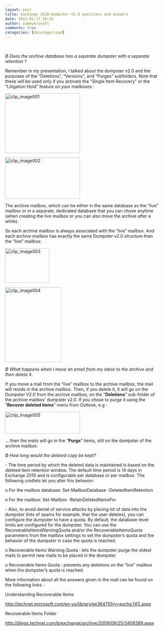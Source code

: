 ```yaml
---
layout: post
title: Exchange 2010–Dumpster V2.0 questions and answers
date: 2013-01-17 18:52
author: sammykrosoft
comments: true
categories: [Uncategorized]
---
```

<p>&#160;</p>  <p>Ø <i>Does the archive database has a separate dumpster with a separate retention ?</i></p>  <p>Remember in my presentation, I talked about the dumpster v2.0 and the purposes of the “Deletions”, “Versions”, and “Purges” subfolders. Note that these will be used only if you activate the “Single Item Recovery” or the “Litigation Hold” feature on your mailboxes :</p>  <p><a href="https://msdnshared.blob.core.windows.net/media/TNBlogsFS/prod.evol.blogs.technet.com/CommunityServer.Blogs.Components.WeblogFiles/00/00/00/73/61/metablogapi/8540.clip_image001_2.jpg" original-url="http://blogs.technet.com/cfs-file.ashx/__key/communityserver-blogs-components-weblogfiles/00-00-00-73-61-metablogapi/8540.clip_5F00_image001_5F00_2.jpg"><img style="background-image: none; border-bottom: 0px; border-left: 0px; margin: 0px; padding-left: 0px; padding-right: 0px; display: inline; border-top: 0px; border-right: 0px; padding-top: 0px" title="clip_image001" border="0" alt="clip_image001" src="https://msdnshared.blob.core.windows.net/media/TNBlogsFS/prod.evol.blogs.technet.com/CommunityServer.Blogs.Components.WeblogFiles/00/00/00/73/61/metablogapi/6505.clip_image001_thumb.jpg" original-url="http://blogs.technet.com/cfs-file.ashx/__key/communityserver-blogs-components-weblogfiles/00-00-00-73-61-metablogapi/6505.clip_5F00_image001_5F00_thumb.jpg" width="244" height="194" /></a></p>  <p><a href="https://msdnshared.blob.core.windows.net/media/TNBlogsFS/prod.evol.blogs.technet.com/CommunityServer.Blogs.Components.WeblogFiles/00/00/00/73/61/metablogapi/5100.clip_image002_2.jpg" original-url="http://blogs.technet.com/cfs-file.ashx/__key/communityserver-blogs-components-weblogfiles/00-00-00-73-61-metablogapi/5100.clip_5F00_image002_5F00_2.jpg"><img style="background-image: none; border-bottom: 0px; border-left: 0px; margin: 0px; padding-left: 0px; padding-right: 0px; display: inline; border-top: 0px; border-right: 0px; padding-top: 0px" title="clip_image002" border="0" alt="clip_image002" src="https://msdnshared.blob.core.windows.net/media/TNBlogsFS/prod.evol.blogs.technet.com/CommunityServer.Blogs.Components.WeblogFiles/00/00/00/73/61/metablogapi/2388.clip_image002_thumb.jpg" original-url="http://blogs.technet.com/cfs-file.ashx/__key/communityserver-blogs-components-weblogfiles/00-00-00-73-61-metablogapi/2388.clip_5F00_image002_5F00_thumb.jpg" width="244" height="134" /></a></p>  <p>The archive mailbox, which can be either in the same database as the “live” mailbox or in a separate, dedicated database that you can chose anytime (when creating the live mailbox or you can also move the archive after a while).</p>  <p>So each archive mailbox is always associated with the “live” mailbox. And each archive mailbox has exactly the same Dumpster v2.0 structure than the “live” mailbox:</p>  <p><a href="https://msdnshared.blob.core.windows.net/media/TNBlogsFS/prod.evol.blogs.technet.com/CommunityServer.Blogs.Components.WeblogFiles/00/00/00/73/61/metablogapi/6683.clip_image003_2.jpg" original-url="http://blogs.technet.com/cfs-file.ashx/__key/communityserver-blogs-components-weblogfiles/00-00-00-73-61-metablogapi/6683.clip_5F00_image003_5F00_2.jpg"><img style="background-image: none; border-bottom: 0px; border-left: 0px; margin: 0px; padding-left: 0px; padding-right: 0px; display: inline; border-top: 0px; border-right: 0px; padding-top: 0px" title="clip_image003" border="0" alt="clip_image003" src="https://msdnshared.blob.core.windows.net/media/TNBlogsFS/prod.evol.blogs.technet.com/CommunityServer.Blogs.Components.WeblogFiles/00/00/00/73/61/metablogapi/4846.clip_image003_thumb.jpg" original-url="http://blogs.technet.com/cfs-file.ashx/__key/communityserver-blogs-components-weblogfiles/00-00-00-73-61-metablogapi/4846.clip_5F00_image003_5F00_thumb.jpg" width="144" height="113" /></a></p>  <p><a href="https://msdnshared.blob.core.windows.net/media/TNBlogsFS/prod.evol.blogs.technet.com/CommunityServer.Blogs.Components.WeblogFiles/00/00/00/73/61/metablogapi/3301.clip_image004_2.jpg" original-url="http://blogs.technet.com/cfs-file.ashx/__key/communityserver-blogs-components-weblogfiles/00-00-00-73-61-metablogapi/3301.clip_5F00_image004_5F00_2.jpg"><img style="background-image: none; border-bottom: 0px; border-left: 0px; margin: 0px; padding-left: 0px; padding-right: 0px; display: inline; border-top: 0px; border-right: 0px; padding-top: 0px" title="clip_image004" border="0" alt="clip_image004" src="https://msdnshared.blob.core.windows.net/media/TNBlogsFS/prod.evol.blogs.technet.com/CommunityServer.Blogs.Components.WeblogFiles/00/00/00/73/61/metablogapi/5531.clip_image004_thumb.jpg" original-url="http://blogs.technet.com/cfs-file.ashx/__key/communityserver-blogs-components-weblogfiles/00-00-00-73-61-metablogapi/5531.clip_5F00_image004_5F00_thumb.jpg" width="183" height="244" /></a></p>  <p>Ø <i>What happens when I move an email from my inbox to the archive and then delete it.</i><i></i></p>  <p>If you move a mail from the “live” mailbox to the archive mailbox, the mail will reside in the archive mailbox. Then, if you delete it, it will go on the Dumpster V2.0 from the archive mailbox, on the “<b>Deletions</b>” sub-folder of the archive mailbox’ dumpster v2.0. If you chose to purge it using the “<b>Recover deleted items</b>” menu from Outlook, e.g :</p>  <p><a href="https://msdnshared.blob.core.windows.net/media/TNBlogsFS/prod.evol.blogs.technet.com/CommunityServer.Blogs.Components.WeblogFiles/00/00/00/73/61/metablogapi/8267.clip_image005_2.jpg" original-url="http://blogs.technet.com/cfs-file.ashx/__key/communityserver-blogs-components-weblogfiles/00-00-00-73-61-metablogapi/8267.clip_5F00_image005_5F00_2.jpg"><img style="background-image: none; border-bottom: 0px; border-left: 0px; padding-left: 0px; padding-right: 0px; display: inline; border-top: 0px; border-right: 0px; padding-top: 0px" title="clip_image005" border="0" alt="clip_image005" src="https://msdnshared.blob.core.windows.net/media/TNBlogsFS/prod.evol.blogs.technet.com/CommunityServer.Blogs.Components.WeblogFiles/00/00/00/73/61/metablogapi/1715.clip_image005_thumb.jpg" original-url="http://blogs.technet.com/cfs-file.ashx/__key/communityserver-blogs-components-weblogfiles/00-00-00-73-61-metablogapi/1715.clip_5F00_image005_5F00_thumb.jpg" width="244" height="71" /></a></p>  <p>… then the mails will go in the “<b>Purge</b>” items, still on the dumpster of the archive mailbox.</p>  <p>Ø <i>How long would the deleted copy be kept?</i></p>  <p>- The time period by which the deleted data is maintained is based on the deleted item retention window. The default time period is 14 days in Exchange 2010 and is configurable per database or per mailbox. The following cmdlets let you alter this behavior:</p>  <p>o For the mailbox database: Set-MailboxDatabase -DeletedItemRetention</p>  <p>o For the mailbox: Set-Mailbox -RetainDeletedItemsFor</p>  <p>- Also, to avoid denial of service attacks by placing lot of data into the dumpster (lots of spams for example, that the user deletes), you can configure the dumpster to have a quota. By default, the database-level limits are configured for the dumpster. You can use the RecoverableItemsWarningQuota and/or the RecoverableItemsQuota parameters from the mailbox settings to set the dumpster’s quota and the behavior of the dumpster in case the quota is reached.</p>  <p>o Recoverable Items Warning Quota : lets the dumpster purge the oldest mails to permit new mails to be placed in the dumpster</p>  <p>o Recoverable Items Quota : prevents any deletions on the “live” mailbox when the dumpster’s quota is reached.</p>  <p>More information about all the answers given in the mail can be found on the following links : </p>  <p>Understanding Recoverable Items</p>  <p><a href="http://technet.microsoft.com/en-us/library/ee364755(v=exchg.141).aspx">http://technet.microsoft.com/en-us/library/ee364755(v=exchg.141).aspx</a></p>  <p>Recoverable Items Folder</p>  <p><a href="http://blogs.technet.com/b/exchange/archive/2009/09/25/3408389.aspx">http://blogs.technet.com/b/exchange/archive/2009/09/25/3408389.aspx</a></p>

